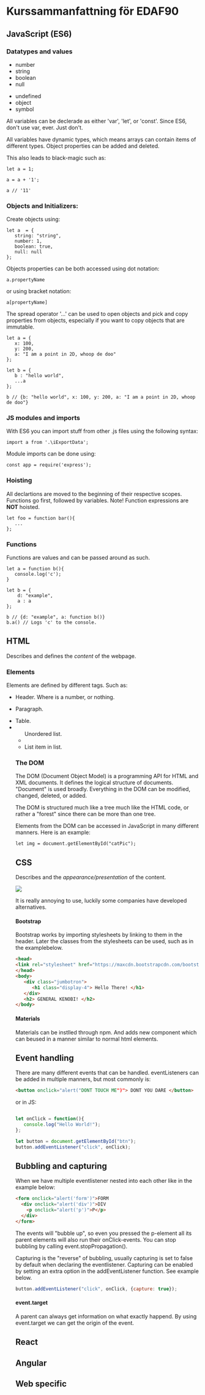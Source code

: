 # Kurssammanfattning för EDAF90
## JavaScript (ES6)
### Datatypes and values

   * number
   * string
   * boolean
   * null

   - undefined
   - object
   - symbol

All variables can be declerade as either 'var', 'let', or 'const'. Since ES6, don't use var, ever. Just don't.

All variables have dynamic types, which means arrays can contain items of different types. Object properties can be added and deleted.

This also leads to black-magic such as:
~~~~
let a = 1;

a = a + '1';

a // '11'
~~~~

### Objects and Initializers:

Create objects using:
~~~~
let a  = {
   string: "string",
   number: 1,
   boolean: true,
   null: null
};
~~~~

Objects properties can be both accessed using dot notation:
~~~~
a.propertyName
~~~~
or using bracket notation:
~~~~
a[propertyName]
~~~~

The spread operator '...' can be used to open objects and pick and copy properties from objects, especially if you want to copy objects that are immutable.

~~~~
let a = {
   x: 100,
   y: 200,
   a: "I am a point in 2D, whoop de doo"
}; 

let b = {
   b : "hello world",
   ...a
};

b // {b: "hello world", x: 100, y: 200, a: "I am a point in 2D, whoop de doo"}
~~~~ 

### JS modules and imports

With ES6 you can import stuff from other .js files using the following syntax:

~~~~
import a from '.\iExportData';
~~~~

Module imports can be done using:

~~~~
const app = require('express');
~~~~

### Hoisting 

All declartions are moved to the beginning of their respective scopes. Functions go first, followed by variables. Note! Function expressions are **NOT** hoisted. 

~~~~
let foo = function bar(){
   ...
};
~~~~

### Functions

Functions are values and can be passed around as such.

~~~~
let a = function b(){
   console.log('c');
}

let b = {
    d: "example",
    a : a
};

b // {d: "example", a: function b()}
b.a() // Logs 'c' to the console.
~~~~
## HTML

Describes and defines the *content* of the webpage.

### Elements
Elements are defined by different tags.
Such as:
* <hx> Header. Where is a number, or nothing.  
* <p> Paragraph. 
* <table> Table.
* <ul> Unordered list.
* <li> List item in list.

### The DOM

The DOM (Document Object Model) is a programming API for HTML and XML documents. It defines the logical structure of documents. "Document" is used broadly. Everything in the DOM can be modified, changed, deleted, or added.

The DOM is structured much like a tree much like the HTML code, or rather a "forest" since there can be more than one tree.

Elements from the DOM can be accessed in JavaScript in many different manners. Here is an example:
 
~~~~
let img = document.getElementById("catPic");
~~~~


## CSS

Describes and the *appearance/presentation* of the content.

<img src = "https://images-na.ssl-images-amazon.com/images/I/61i-Tg4jpZL._SL1205_.jpg" />

It is really annoying to use, luckily some companies have developed alternatives. 

#### Bootstrap

Bootstrap works by importing stylesheets by linking to them in the header.
Later the classes from the stylesheets can be used, such as in the examplebelow.

```html
<head>
<link rel="stylesheet" href="https://maxcdn.bootstrapcdn.com/bootstrap/3.4.0/css/bootstrap.min.css">
</head>
<body>
   <div class="jumbotron">
      <h1 class="display-4"> Hello There! </h1>
   </div>
   <h2> GENERAL KENOBI! </h2>
</body>
```
#### Materials

Materials can be instlled through npm. And adds new component which can beused in a manner similar to normal html elements.

## Event handling
There are many different events that can be handled. eventListeners can be added in multiple manners, but most commonly is:

```html
<button onclick="alert("DONT TOUCH ME")"> DONT YOU DARE </button>
```
or in JS:

```javascript

let onClick = function(){
   console.log("Hello World!");
};

let button = document.getElementById("btn");
button.addEventListener("click", onClick);

```

## Bubbling and capturing
When we have multiple eventlistener nested into each other like in the example below:
   
```html
<form onclick="alert('form')">FORM
  <div onclick="alert('div')">DIV
    <p onclick="alert('p')">P</p>
  </div>
</form>

```
The events will "bubble up", so even you pressed the p-element all its parent elements will also run their onClick-events.
You can stop bubbling by calling event.stopPropagation().

Capturing is the "reverse" of bubbling, usually capturing is set to false by default when declaring the eventlistener. Capturing can be enabled by setting an extra option in the addEventListener function. See example below.
```javascript
button.addEventListener("click", onClick, {capture: true});
```


#### event.target
A parent can always get information on what exactly happend. By using event.target we can get the origin of the event.


###

## React

## Angular

## Web specific 
